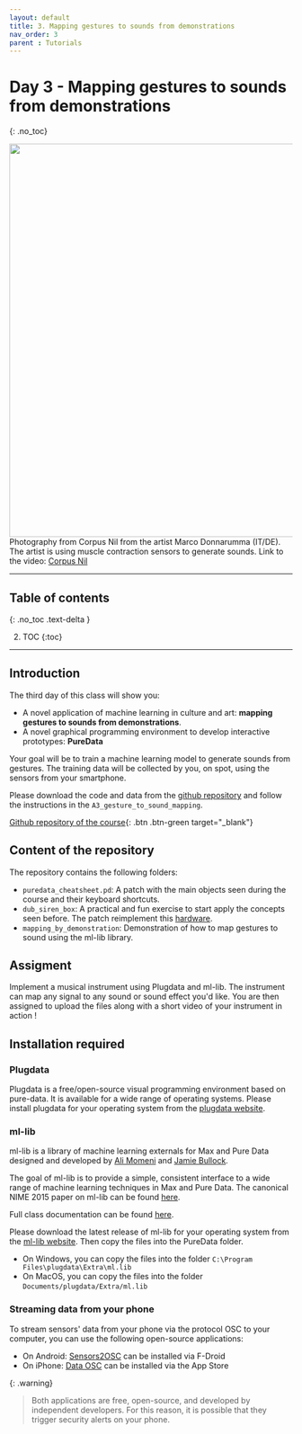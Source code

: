 ```yaml
---
layout: default
title: 3. Mapping gestures to sounds from demonstrations
nav_order: 3
parent : Tutorials
---
```


# Day 3 - Mapping gestures to sounds from demonstrations
{: .no_toc}

<image src="https://live.staticflickr.com/4365/37161246275_7cfcb13035_b.jpg" style="width: 700px; display: block; margin-left: auto; margin-right: auto;"/>
<figcaption>Photography from Corpus Nil from the artist Marco Donnarumma (IT/DE). The artist is using muscle contraction sensors to generate sounds. Link to the video: <a href="https://vimeo.com/152710490" target="_blank">Corpus Nil</a></figcaption>

---

## Table of contents
{: .no_toc .text-delta }

2. TOC
{:toc}

---


## Introduction

The third day of this class will show you:
- A novel application of machine learning in culture and art: **mapping gestures to sounds from demonstrations**.
- A novel graphical programming environment to develop interactive prototypes: **PureData**

Your goal will be to train a machine learning model to generate sounds from gestures. The training data will be collected by you, on spot, using the sensors from your smartphone. 

Please download the code and data from the [github repository](https://github.com/aica-wavelab/aica-assignments) and follow the instructions in the `A3_gesture_to_sound_mapping`.

[Github repository of the course](https://github.com/aica-wavelab/aica-assignments){: .btn .btn-green
 target="_blank"}

## Content of the repository

The repository contains the following folders:

- `puredata_cheatsheet.pd`: A patch with the main objects seen during the course and their keyboard shortcuts.
- `dub_siren_box`: A practical and fun exercise to start apply the concepts seen before. The patch reimplement this [hardware](https://www.youtube.com/watch?v=sCNiYJlU0DA).
- `mapping_by_demonstration`: Demonstration of how to map gestures to sound using the ml-lib library.

## Assigment

Implement a musical instrument using Plugdata and ml-lib. The instrument can map any signal to any sound or sound effect you'd like. You are then assigned to upload the files along with a short video of your instrument in action !

## Installation required

### Plugdata

Plugdata is a free/open-source visual programming environment based on pure-data. It is available for a wide range of operating systems. 
Please install plugdata for your operating system from the [plugdata website](https://plugdata.org/download.html).

### ml-lib

ml-lib is a library of machine learning externals for Max and Pure Data designed and developed by [Ali Momeni](http://alimomeni.net) and [Jamie Bullock](http://jamiebullock.com).

The goal of ml-lib is to provide a simple, consistent interface to a wide range of machine learning techniques in Max and Pure Data. The canonical NIME 2015 paper on ml-lib can be found [here](https://nime2015.lsu.edu/proceedings/201/0201-paper.pdf).

Full class documentation can be found [here](http://irllabs.github.io/ml-lib/).

Please download the latest release of ml-lib for your operating system from the [ml-lib website](https://github.com/irllabs/ml-lib/releases/).
Then copy the files into the PureData folder.

- On Windows, you can copy the files into the folder `C:\Program Files\plugdata\Extra\ml.lib`
- On MacOS, you can copy the files into the folder `Documents/plugdata/Extra/ml.lib`

### Streaming data from your phone

To stream sensors' data from your phone via the protocol OSC to your computer, you can use the following open-source applications:

- On Android: [Sensors2OSC](https://sensors2.org/osc/) can be installed via F-Droid
- On iPhone: [Data OSC](https://apps.apple.com/de/app/data-osc/id6447833736?platform=iphone) can be installed via the App Store

{: .warning}
> Both applications are free, open-source, and developed by independent developers. For this reason, it is possible that they trigger security alerts on your phone.




